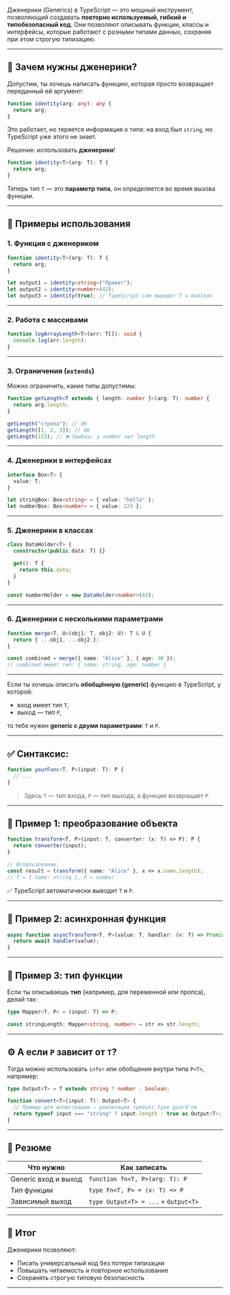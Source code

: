 Дженерики (Generics) в TypeScript — это мощный инструмент, позволяющий создавать **повторно используемый, гибкий и типобезопасный код**. Они позволяют описывать функции, классы и интерфейсы, которые работают с разными типами данных, сохраняя при этом строгую типизацию.

---

## 🔹 Зачем нужны дженерики?

Допустим, ты хочешь написать функцию, которая просто возвращает переданный ей аргумент:

```ts
function identity(arg: any): any {
  return arg;
}
```

Это работает, но теряется информация о типе: на вход был `string`, но TypeScript уже этого не знает.

Решение: использовать **дженерики**!

```ts
function identity<T>(arg: T): T {
  return arg;
}
```

Теперь тип `T` — это **параметр типа**, он определяется во время вызова функции.

---

## 🔹 Примеры использования

### 1. Функция с дженериком

```ts
function identity<T>(arg: T): T {
  return arg;
}

let output1 = identity<string>("Привет");
let output2 = identity<number>(42);
let output3 = identity(true); // TypeScript сам выведет T = boolean
```

---

### 2. Работа с массивами

```ts
function logArrayLength<T>(arr: T[]): void {
  console.log(arr.length);
}
```

---

### 3. Ограничения (`extends`)

Можно ограничить, какие типы допустимы:

```ts
function getLength<T extends { length: number }>(arg: T): number {
  return arg.length;
}

getLength("строка"); // OK
getLength([1, 2, 3]); // OK
getLength(123); // ❌ Ошибка: у number нет length
```

---

### 4. Дженерики в интерфейсах

```ts
interface Box<T> {
  value: T;
}

let stringBox: Box<string> = { value: "hello" };
let numberBox: Box<number> = { value: 123 };
```

---

### 5. Дженерики в классах

```ts
class DataHolder<T> {
  constructor(public data: T) {}

  get(): T {
    return this.data;
  }
}

const numberHolder = new DataHolder<number>(42);
```

---

### 6. Дженерики с несколькими параметрами

```ts
function merge<T, U>(obj1: T, obj2: U): T & U {
  return { ...obj1, ...obj2 };
}

const combined = merge({ name: "Alice" }, { age: 30 });
// combined имеет тип: { name: string, age: number }
```

---

Если ты хочешь описать **обобщённую (generic)** функцию в TypeScript, у которой:

* вход имеет тип `T`,
* выход — тип `P`,

то тебе нужен **generic с двумя параметрами**: `T` и `P`.

---

## ✅ Синтаксис:

```ts
function yourFunc<T, P>(input: T): P {
  // ...
}
```

> Здесь `T` — тип входа, `P` — тип выхода, а функция возвращает `P`.

---

## 🔧 Пример 1: преобразование объекта

```ts
function transform<T, P>(input: T, converter: (x: T) => P): P {
  return converter(input);
}

// Использование:
const result = transform({ name: "Alice" }, x => x.name.length);
// T = { name: string }, P = number
```

✅ TypeScript автоматически выводит `T` и `P`.

---

## 🔧 Пример 2: асинхронная функция

```ts
async function asyncTransform<T, P>(value: T, handler: (v: T) => Promise<P>): Promise<P> {
  return await handler(value);
}
```

---

## 🔧 Пример 3: тип функции

Если ты описываешь **тип** (например, для переменной или пропса), делай так:

```ts
type Mapper<T, P> = (input: T) => P;

const stringLength: Mapper<string, number> = str => str.length;
```

---

## ⚙️ А если `P` зависит от `T`?

Тогда можно использовать `infer` или обобщения внутри типа `P<T>`, например:

```ts
type Output<T> = T extends string ? number : boolean;

function convert<T>(input: T): Output<T> {
  // Пример для иллюстрации — реализация требует type guard'ов
  return typeof input === "string" ? input.length : true as Output<T>;
}
```

---

## 📌 Резюме

| Что нужно            | Как записать                         |
| -------------------- | ------------------------------------ |
| Generic вход и выход | `function fn<T, P>(arg: T): P`       |
| Тип функции          | `type Fn<T, P> = (x: T) => P`        |
| Зависимый выход      | `type Output<T> = ...` + `Output<T>` |

---

## 🔹 Итог

Дженерики позволяют:

* Писать универсальный код без потери типизации
* Повышать читаемость и повторное использование
* Сохранять строгую типовую безопасность

---